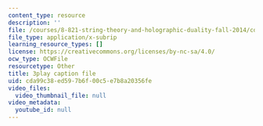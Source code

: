 ```yaml
---
content_type: resource
description: ''
file: /courses/8-821-string-theory-and-holographic-duality-fall-2014/cda99c38ed597b6f00c5e7b8a20356fe_0fChZwU1zEc.srt
file_type: application/x-subrip
learning_resource_types: []
license: https://creativecommons.org/licenses/by-nc-sa/4.0/
ocw_type: OCWFile
resourcetype: Other
title: 3play caption file
uid: cda99c38-ed59-7b6f-00c5-e7b8a20356fe
video_files:
  video_thumbnail_file: null
video_metadata:
  youtube_id: null
---
```

